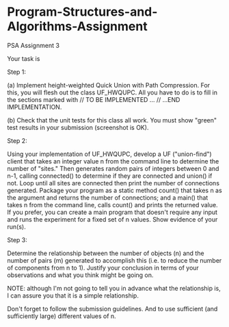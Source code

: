 # Program-Structures-and-Algorithms-Assignment

PSA Assignment 3

Your task is

Step 1:

(a) Implement height-weighted Quick Union with Path Compression. For this, you will flesh out the class UF_HWQUPC. All you have to do is to fill in the sections marked with // TO BE IMPLEMENTED ... // ...END IMPLEMENTATION.

(b) Check that the unit tests for this class all work. You must show "green" test results in your submission (screenshot is OK). 

Step 2:

Using your implementation of UF_HWQUPC, develop a UF ("union-find") client that takes an integer value n from the command line to determine the number of "sites." Then generates random pairs of integers between 0 and n-1, calling connected() to determine if they are connected and union() if not. Loop until all sites are connected then print the number of connections generated. Package your program as a static method count() that takes n as the argument and returns the number of connections; and a main() that takes n from the command line, calls count() and prints the returned value. If you prefer, you can create a main program that doesn't require any input and runs the experiment for a fixed set of n values. Show evidence of your run(s).

Step 3:

Determine the relationship between the number of objects (n) and the number of pairs (m) generated to accomplish this (i.e. to reduce the number of components from n to 1). Justify your conclusion in terms of your observations and what you think might be going on.

NOTE: although I'm not going to tell you in advance what the relationship is, I can assure you that it is a simple relationship.

Don't forget to follow the submission guidelines. And to use sufficient (and sufficiently large) different values of n.
